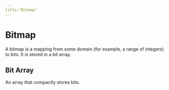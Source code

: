 ```yaml
---
title:"Bitmap"
---
```

# Bitmap
A bitmap is a mapping from some domain (for example, a range of integers) to bits.
It is stored in a bit array.
## Bit Array
An array that compactly stores bits.
